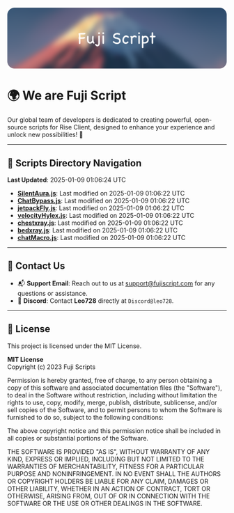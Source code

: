 ![Banner](.github/b.webp)

# 🌍 **We are Fuji Script**

Our global team of developers is dedicated to creating powerful, open-source scripts for Rise Client, designed to enhance your experience and unlock new possibilities! 🌟

---
<!-- SCRIPTS_NAVIGATION_START -->
## 📂 **Scripts Directory Navigation**

**Last Updated**: 2025-01-09 01:06:24 UTC

- **[SilentAura.js](scripts/SilentAura.js)**: Last modified on 2025-01-09 01:06:22 UTC
- **[ChatBypass.js](scripts/ChatBypass.js)**: Last modified on 2025-01-09 01:06:22 UTC
- **[jetpackFly.js](scripts/jetpackFly.js)**: Last modified on 2025-01-09 01:06:22 UTC
- **[velocityHylex.js](scripts/velocityHylex.js)**: Last modified on 2025-01-09 01:06:22 UTC
- **[chestxray.js](scripts/chestxray.js)**: Last modified on 2025-01-09 01:06:22 UTC
- **[bedxray.js](scripts/bedxray.js)**: Last modified on 2025-01-09 01:06:22 UTC
- **[chatMacro.js](scripts/chatMacro.js)**: Last modified on 2025-01-09 01:06:22 UTC

<!-- SCRIPTS_NAVIGATION_END -->

---

## 💬 **Contact Us**  
- 📬 **Support Email**: Reach out to us at [support@fujiscript.com](mailto:support@fujiscript.com) for any questions or assistance.  
- 💬 **Discord**: Contact **Leo728** directly at `Discord@leo728`.

---

## 📜 **License**

This project is licensed under the MIT License.  

**MIT License**  
Copyright (c) 2023 Fuji Scripts  

Permission is hereby granted, free of charge, to any person obtaining a copy of this software and associated documentation files (the "Software"), to deal in the Software without restriction, including without limitation the rights to use, copy, modify, merge, publish, distribute, sublicense, and/or sell copies of the Software, and to permit persons to whom the Software is furnished to do so, subject to the following conditions:  

The above copyright notice and this permission notice shall be included in all copies or substantial portions of the Software.  

THE SOFTWARE IS PROVIDED "AS IS", WITHOUT WARRANTY OF ANY KIND, EXPRESS OR IMPLIED, INCLUDING BUT NOT LIMITED TO THE WARRANTIES OF MERCHANTABILITY, FITNESS FOR A PARTICULAR PURPOSE AND NONINFRINGEMENT. IN NO EVENT SHALL THE AUTHORS OR COPYRIGHT HOLDERS BE LIABLE FOR ANY CLAIM, DAMAGES OR OTHER LIABILITY, WHETHER IN AN ACTION OF CONTRACT, TORT OR OTHERWISE, ARISING FROM, OUT OF OR IN CONNECTION WITH THE SOFTWARE OR THE USE OR OTHER DEALINGS IN THE SOFTWARE.  
